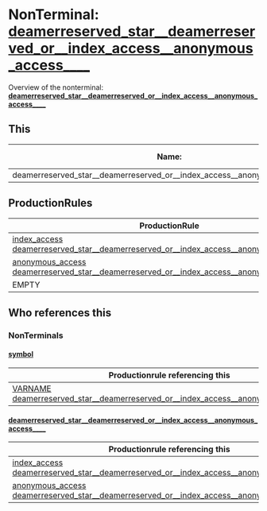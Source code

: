# NonTerminal: **[deamerreserved_star__deamerreserved_or__index_access__anonymous_access____](./deamerreserved_star__deamerreserved_or__index_access__anonymous_access____.md)**

Overview of the nonterminal: **[deamerreserved_star__deamerreserved_or__index_access__anonymous_access____](./deamerreserved_star__deamerreserved_or__index_access__anonymous_access____.md)**



## This

| Name:                | Abstraction:    | Is Inlined |
| -------------------- | --------------- | ---------- |
| deamerreserved_star__deamerreserved_or__index_access__anonymous_access____ | Standard | Yes |



## ProductionRules

| ProductionRule |
| ---- |
| [index_access](./index_access.md) [deamerreserved_star__deamerreserved_or__index_access__anonymous_access____](./deamerreserved_star__deamerreserved_or__index_access__anonymous_access____.md)  |
| [anonymous_access](./anonymous_access.md) [deamerreserved_star__deamerreserved_or__index_access__anonymous_access____](./deamerreserved_star__deamerreserved_or__index_access__anonymous_access____.md)  |
| EMPTY  |




## Who references this

### NonTerminals


#### [symbol](./../Grammar/symbol.md)

| Productionrule referencing this                      |
| ---------------------------------------------------- |
| [VARNAME](./../Lexicon/VARNAME.md) [deamerreserved_star__deamerreserved_or__index_access__anonymous_access____](./deamerreserved_star__deamerreserved_or__index_access__anonymous_access____.md)  |


#### [deamerreserved_star__deamerreserved_or__index_access__anonymous_access____](./../Grammar/deamerreserved_star__deamerreserved_or__index_access__anonymous_access____.md)

| Productionrule referencing this                      |
| ---------------------------------------------------- |
| [index_access](./index_access.md) [deamerreserved_star__deamerreserved_or__index_access__anonymous_access____](./deamerreserved_star__deamerreserved_or__index_access__anonymous_access____.md)  |
| [anonymous_access](./anonymous_access.md) [deamerreserved_star__deamerreserved_or__index_access__anonymous_access____](./deamerreserved_star__deamerreserved_or__index_access__anonymous_access____.md)  |



